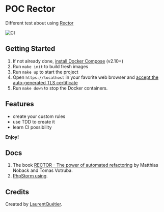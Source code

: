 # POC Rector

Different test about using [Rector](https://github.com/rectorphp/rector)

![CI](https://github.com/dev-int/poc-rector/workflows/CI/badge.svg)

## Getting Started

1. If not already done, [install Docker Compose](https://docs.docker.com/compose/install/) (v2.10+)
2. Run `make init` to build fresh images
3. Run `make up` to start the project
4. Open `https://localhost` in your favorite web browser and [accept the auto-generated TLS certificate](https://stackoverflow.com/a/15076602/1352334)
5. Run `make down` to stop the Docker containers.

## Features

* create your custom rules
* use TDD to create it
* learn CI possibility 

**Enjoy!**

## Docs

1. The book [RECTOR - The power of automated refactoring](https://matthiasnoback.nl/book/rector-the-power-of-automated-refactoring/) by Matthias Noback and Tomas Votruba.
2. [PhpStorm using](https://www.jetbrains.com/help/phpstorm/run-configuration-rector.html).

## Credits

Created by [LaurentQuétier](https://developpement-interessant.com).
